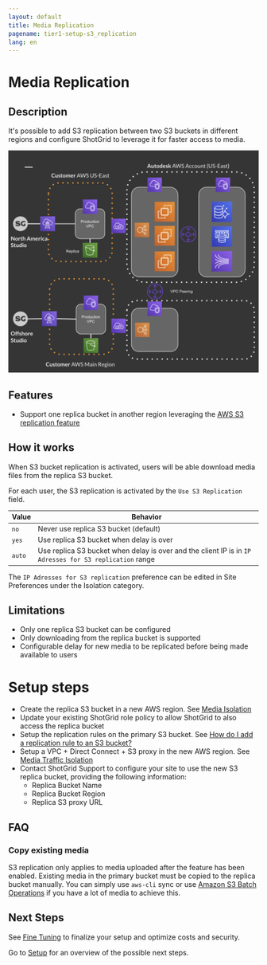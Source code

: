 ```yaml
---
layout: default
title: Media Replication
pagename: tier1-setup-s3_replication
lang: en
---
```


# Media Replication

## Description

It's possible to add S3 replication between two S3 buckets in different regions and configure ShotGrid to leverage it for faster access to media.

![S3 Replication Diagram](../images/tier1-s3-replication.png)

## Features

 * Support one replica bucket in another region leveraging the [AWS S3 replication feature](https://docs.aws.amazon.com/AmazonS3/latest/dev/replication.html)

## How it works

When S3 bucket replication is activated, users will be able download media files from the replica S3 bucket.

For each user, the S3 replication is activated by the `Use S3 Replication` field.

| Value| Behavior | 
|------|----------------------------------------------|
|`no`  | Never use replica S3 bucket (default)|
|`yes` | Use replica S3 bucket when delay is over|
|`auto`| Use replica S3 bucket when delay is over and the client IP is in `IP Adresses for S3 replication` range|

The `IP Adresses for S3 replication` preference can be edited in Site Preferences under the Isolation category.

## Limitations

 * Only one replica S3 bucket can be configured
 * Only downloading from the replica bucket is supported
 * Configurable delay for new media to be replicated before being made available to users

# Setup steps

  * Create the replica S3 bucket in a new AWS region. See [Media Isolation](./s3_bucket.md)
  * Update your existing ShotGrid role policy to allow ShotGrid to also access the replica bucket
  * Setup the replication rules on the primary S3 bucket. See [How do I add a replication rule to an S3 bucket?](https://docs.aws.amazon.com/AmazonS3/latest/user-guide/enable-replication.html#enable-replication-add-rule)
  * Setup a VPC + Direct Connect + S3 proxy in the new AWS region. See [Media Traffic Isolation](./media_segregation.md)
  * Contact ShotGrid Support to configure your site to use the new S3 replica bucket, providing the following information:
    * Replica Bucket Name
    * Replica Bucket Region
    * Replica S3 proxy URL

## FAQ

### Copy existing media

S3 replication only applies to media uploaded after the feature has been enabled. Existing media in the primary bucket must be copied to the replica bucket manually. You can simply use `aws-cli` sync or use [Amazon S3 Batch Operations](https://aws.amazon.com/s3/features/batch-operations/) if you have a lot of media to achieve this.

## Next Steps

See [Fine Tuning](./tuning.md) to finalize your setup and optimize costs and security.

Go to [Setup](./setup.md) for an overview of the possible next steps.